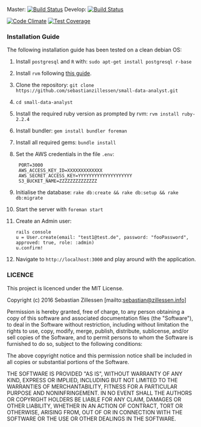 Master: [![Build Status](https://travis-ci.org/sebastianzillessen/small-data-analyst.svg?branch=master)](https://travis-ci.org/sebastianzillessen/small-data-analyst)
Develop: [![Build Status](https://travis-ci.org/sebastianzillessen/small-data-analyst.svg?branch=develop)](https://travis-ci.org/sebastianzillessen/small-data-analyst)

[![Code Climate](https://codeclimate.com/github/sebastianzillessen/small-data-analyst/badges/gpa.svg)](https://codeclimate.com/github/sebastianzillessen/small-data-analyst)
[![Test Coverage](https://codeclimate.com/github/sebastianzillessen/small-data-analyst/badges/coverage.svg)](https://codeclimate.com/github/sebastianzillessen/small-data-analyst/coverage)

### Installation Guide
The following installation guide has been tested on a clean debian OS:

1. Install `postgresql` and `R` with: `sudo apt-get install postgresql r-base`
2. Install `rvm` following [this guide](https://rvm.io/rvm/install).
3. Clone the repository: `git clone https://github.com/sebastianzillessen/small-data-analyst.git`
4. `cd small-data-analyst`
5. Install the required ruby version as prompted by rvm: `rvm install ruby-2.2.4`
6. Install bundler: `gem install bundler foreman`
7. Install all required gems: `bundle install`
8. Set the AWS credentials in the file `.env`: 

        PORT=3000
        AWS_ACCESS_KEY_ID=XXXXXXXXXXXXX
        AWS_SECRET_ACCESS_KEY=YYYYYYYYYYYYYYYYYYYY
        S3_BUCKET_NAME=ZZZZZZZZZZZZZZ

9. Initialise the database: `rake db:create && rake db:setup && rake db:migrate`
10. Start the server with `foreman start`
11. Create an Admin user: 

        rails console
        u = User.create(email: "test1@test.de", password: "fooPassword", approved: true, role: :admin)
        u.confirm!

12. Navigate to `http://localhost:3000` and play around with the application.

### LICENCE
This project is licenced under the MIT License.


Copyright (c) 2016 Sebastian Zillessen [mailto:sebastian@zillessen.info]

Permission is hereby granted, free of charge, to any person obtaining a copy of this software and associated documentation files (the "Software"), to deal in the Software without restriction, including without limitation the rights to use, copy, modify, merge, publish, distribute, sublicense, and/or sell copies of the Software, and to permit persons to whom the Software is furnished to do so, subject to the following conditions:

The above copyright notice and this permission notice shall be included in all copies or substantial portions of the Software.

THE SOFTWARE IS PROVIDED "AS IS", WITHOUT WARRANTY OF ANY KIND, EXPRESS OR IMPLIED, INCLUDING BUT NOT LIMITED TO THE WARRANTIES OF MERCHANTABILITY, FITNESS FOR A PARTICULAR PURPOSE AND NONINFRINGEMENT. IN NO EVENT SHALL THE AUTHORS OR COPYRIGHT HOLDERS BE LIABLE FOR ANY CLAIM, DAMAGES OR OTHER LIABILITY, WHETHER IN AN ACTION OF CONTRACT, TORT OR OTHERWISE, ARISING FROM, OUT OF OR IN CONNECTION WITH THE SOFTWARE OR THE USE OR OTHER DEALINGS IN THE SOFTWARE.
